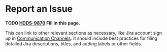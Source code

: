 # Report an Issue

**TODO [HDDS-9870](https://issues.apache.org/jira/browse/HDDS-9870) Fill in this page.**

This can link to other relevant sections as necessary, like Jira account sign up in [Communication Channels](communication-channels). It should include best practices for filing detailed Jira descriptions, titles, and adding labels or other fields.
